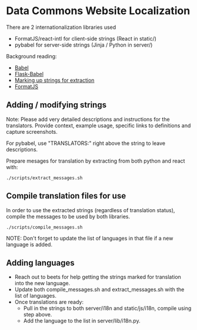 # Data Commons Website Localization

There are 2 internationalization libraries used
- FormatJS/react-intl for client-side strings (React in static/)
- pybabel for server-side strings (Jinja / Python in server/)

Background reading:
- [Babel](https://readthedocs.org/projects/python-babel/downloads/pdf/stable/)
- [Flask-Babel](https://flask-user.readthedocs.io/en/v0.6/internationalization.html)
- [Marking up strings for extraction](https://docs.ckan.org/en/2.9/contributing/string-i18n.html)
- [FormatJS](https://formatjs.io/)

## Adding / modifying strings

Note: Please add very detailed descriptions and instructions for the
translators. Provide context, example usage, specific links to definitions
and capture screenshots.

For pybabel, use "TRANSLATORS:" right above the string to leave descriptions.

Prepare mesages for translation by extracting from both python and react with:

```
./scripts/extract_messages.sh
```

## Compile translation files for use

In order to use the extracted strings (regardless of translation status),
compile the messages to be used by both libraries.

```
./scripts/compile_messages.sh
```

NOTE: Don't forget to update the list of languages in that file if a new language is added.

## Adding languages

- Reach out to beets for help getting the strings marked for translation into the new language.
- Update both compile_messages.sh and extract_messages.sh with the list of languages.
- Once translations are ready:
  - Pull in the strings to both server/i18n and static/js/i18n, compile using step above.
  - Add the language to the list in server/lib/i18n.py.